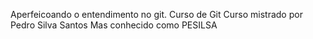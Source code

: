 Aperfeicoando o entendimento no git.														Curso de Git
Curso mistrado por Pedro Silva Santos
Mas conhecido como PESILSA
